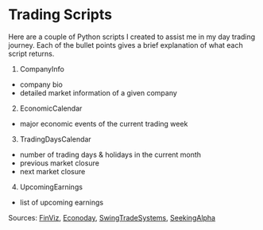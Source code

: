 # Trading Scripts
Here are a couple of Python scripts I created to assist me in my day trading journey. Each of the bullet points gives a brief explanation of what each script returns.

1. CompanyInfo
  - company bio
  - detailed market information of a given company
2. EconomicCalendar
  - major economic events of the current trading week
3. TradingDaysCalendar
  - number of trading days & holidays in the current month
  - previous market closure
  - next market closure
4. UpcomingEarnings
  - list of upcoming earnings

Sources: [FinViz](https://www.finviz.com), [Econoday](https://us.econoday.com), [SwingTradeSystems](http://www.swingtradesystems.com/trading-days-calendars.html), [SeekingAlpha](https://www.seekingalpha.com)

